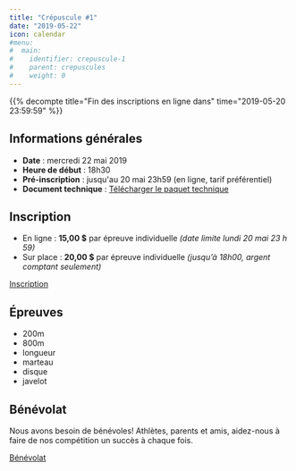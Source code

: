 ```yaml
---
title: "Crépuscule #1"
date: "2019-05-22"
icon: calendar
#menu:
#  main:
#    identifier: crepuscule-1
#    parent: crepuscules
#    weight: 0
---
```


{{% decompte title="Fin des inscriptions en ligne dans" time="2019-05-20 23:59:59" %}}

## Informations générales

- **Date** : mercredi 22 mai 2019
- **Heure de début** : 18h30
- **Pré-inscription** : jusqu'au 20 mai 23h59 (en ligne, tarif préférentiel)
- **Document technique** : [Télécharger le paquet technique](https://assets.corsaire-chaparral.org/competitions/2019/v4-crepuscue-1-document-technique.pdf)

## Inscription

- En ligne : **15,00 $** par épreuve individuelle _(date limite lundi 20 mai 23 h 59)_
- Sur place : **20,00 $** par épreuve individuelle _(jusqu’à 18h00, argent comptant seulement)_

<a href="https://avs-sport.com/inscriptions.php?comp=388&user=None&key=" class="btn btn-primary" target="_blank">Inscription <span class="icon icon-pencil"></span></a>

## Épreuves

- 200m
- 800m
- longueur
- marteau
- disque
- javelot

## Bénévolat

Nous avons besoin de bénévoles! Athlètes, parents et amis, aidez-nous à faire de nos compétition un succès à chaque fois.

<a href="https://campagnes.corsaire-chaparral.org/benevolat-crepuscule-1-2019" class="btn btn-primary" target="_blank">Bénévolat <span class="icon icon-angle-right"></span></a>

